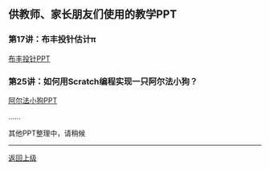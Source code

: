 ## 供教师、家长朋友们使用的教学PPT


### 第17讲：布丰投针估计π

[布丰投针PPT](PPT/Lec17-Buffon.pptx)


### 第25讲：如何用Scratch编程实现一只阿尔法小狗？

[阿尔法小狗PPT](PPT/Lec25-MiniAlphaGo.pptx)

......

其他PPT整理中，请稍候


---

[返回上级](index.md)

